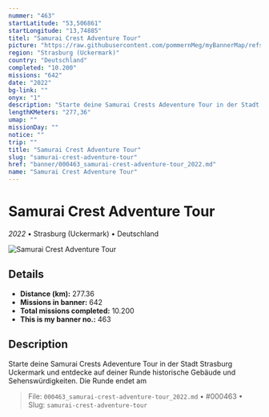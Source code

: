 ```yaml
---
nummer: "463"
startLatitude: "53,506861"
startLongitude: "13,74885"
titel: "Samurai Crest Adventure Tour"
picture: "https://raw.githubusercontent.com/pommernMeg/myBannerMap/refs/heads/main/banner/463.jpg"
region: "Strasburg (Uckermark)"
country: "Deutschland"
completed: "10.200"
missions: "642"
date: "2022"
bg-link: ""
onyx: "1"
description: "Starte deine Samurai Crests Adeventure Tour in der Stadt Strasburg Uckermark und entdecke auf deiner Runde historische Gebäude und Sehenswürdigkeiten. Die Runde endet am"
lengthKMeters: "277,36"
umap: ""
missionDay: ""
notice: ""
trip: ""
title: "Samurai Crest Adventure Tour"
slug: "samurai-crest-adventure-tour"
href: "banner/000463_samurai-crest-adventure-tour_2022.md"
name: "Samurai Crest Adventure Tour"
---
```

# Samurai Crest Adventure Tour

*2022* • Strasburg (Uckermark) • Deutschland

![Samurai Crest Adventure Tour](https://raw.githubusercontent.com/pommernMeg/myBannerMap/refs/heads/main/banner/463.jpg)



## Details
- **Distance (km):** 277.36
- **Missions in banner:** 642
- **Total missions completed:** 10.200
- **This is my banner no.:** 463



## Description
Starte deine Samurai Crests Adeventure Tour in der Stadt Strasburg Uckermark und entdecke auf deiner Runde historische Gebäude und Sehenswürdigkeiten. Die Runde endet am




> File: `000463_samurai-crest-adventure-tour_2022.md`
> • #000463
> • Slug: `samurai-crest-adventure-tour`
